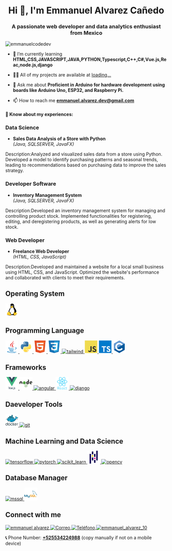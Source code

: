 <h1 align="center">Hi 👋, I'm Emmanuel Alvarez Cañedo</h1>
<h3 align="center">A passionate web developer and data analytics enthusiast from Mexico</h3>

<p align="left"> <img src="https://komarev.com/ghpvc/?username=emmanuelcodedev&label=Profile%20views&color=0e75b6&style=flat" alt="emmanuelcodedev" /> </p>

- 🌱 I’m currently learning **HTML,CSS,JAVASCRIPT,JAVA,PYTHON,Typescript,C++,C#,Vue.js,Reac,node.js,django**

- 👨‍💻 All of my projects are available at [loading...](loading...)

- 💬 Ask me about **Proficient in Arduino for hardware development using boards like Arduino Uno, ESP32, and Raspberry Pi.**

- 📫 How to reach me **emmanuel.alvarez.dev@gmail.com**

#### 📄 Know about my experiences:

### Data Science
- **Sales Data Analysis of a Store with Python**  
*(Java, SQLSERVER, JavaFX)*  

Description:Analyzed and visualized sales data from a store using Python. Developed a model to identify purchasing patterns and seasonal trends, leading to recommendations based on purchasing data to improve the sales strategy.

### Developer Software
- **Inventory Management System**  
*(Java, SQLSERVER, JavaFX)*  

Description:Developed an inventory management system for managing and controlling product stock. Implemented functionalities for registering, editing, and deregistering products, as well as generating alerts for low stock.

### Web Developer
- **Freelance Web Developer**  
*(HTML, CSS, JavaScript)* 

Description:Developed and maintained a website for a local small business using HTML, CSS, and JavaScript. Optimized the website's performance and collaborated with clients to meet their requirements.




<p align="left">
  <!-- Sistemas Operativos -->
  <h2>Operating System</h2>
  <a href="https://www.linux.org/" target="_blank" rel="noreferrer"> 
    <img src="https://raw.githubusercontent.com/devicons/devicon/master/icons/linux/linux-original.svg" alt="linux" width="40" height="40"/> 
  </a>
  
  <!-- Lenguajes de Programación -->
  <h2>Programming Language</h2>
  <a href="https://www.java.com" target="_blank" rel="noreferrer"> 
    <img src="https://raw.githubusercontent.com/devicons/devicon/master/icons/java/java-original.svg" alt="java" width="40" height="40"/> 
  </a> 
  <a href="https://www.python.org" target="_blank" rel="noreferrer"> 
    <img src="https://raw.githubusercontent.com/devicons/devicon/master/icons/python/python-original.svg" alt="python" width="40" height="40"/> 
  </a> 
  <a href="https://www.html.com" target="_blank" rel="noreferrer"> 
    <img src="https://raw.githubusercontent.com/devicons/devicon/master/icons/html5/html5-original.svg" alt="html" width="40" height="40"/> 
  </a>
 <a href="https://www.w3.org/Style/CSS/Overview.en.html" target="_blank" rel="noreferrer"> 
    <img src="https://raw.githubusercontent.com/devicons/devicon/master/icons/css3/css3-original.svg" alt="css" width="40" height="40"/> 
  </a>
  <a href="https://tailwindcss.com/" target="_blank" rel="noreferrer"> 
    <img src="https://www.vectorlogo.zone/logos/tailwindcss/tailwindcss-icon.svg" alt="tailwind" width="40" height="40"/> 
  </a>
  <a href="https://developer.mozilla.org/en-US/docs/Web/JavaScript" target="_blank" rel="noreferrer"> 
    <img src="https://raw.githubusercontent.com/devicons/devicon/master/icons/javascript/javascript-original.svg" alt="javascript" width="40" height="40"/> 
  </a> 
  <a href="https://www.typescriptlang.org/" target="_blank" rel="noreferrer"> 
    <img src="https://raw.githubusercontent.com/devicons/devicon/master/icons/typescript/typescript-original.svg" alt="typescript" width="40" height="40"/> 
  </a>
  <a href="https://www.w3schools.com/c/" target="_blank" rel="noreferrer"> 
    <img src="https://raw.githubusercontent.com/devicons/devicon/master/icons/c/c-original.svg" alt="c" width="40" height="40"/> 
  </a>
  
  <!-- Frameworks y Librerías -->
  <h2>Frameworks</h2>
  <a href="https://vuejs.org/" target="_blank" rel="noreferrer"> 
    <img src="https://raw.githubusercontent.com/devicons/devicon/master/icons/vuejs/vuejs-original-wordmark.svg" alt="vuejs" width="40" height="40"/> 
  </a>
  <a href="https://nodejs.org" target="_blank" rel="noreferrer"> 
    <img src="https://raw.githubusercontent.com/devicons/devicon/master/icons/nodejs/nodejs-original-wordmark.svg" alt="nodejs" width="40" height="40"/> 
  </a> 
  <a href="https://angular.io" target="_blank" rel="noreferrer"> 
    <img src="https://angular.io/assets/images/logos/angular/angular.svg" alt="angular" width="40" height="40"/> 
  </a> 
  <a href="https://reactjs.org/" target="_blank" rel="noreferrer"> 
    <img src="https://raw.githubusercontent.com/devicons/devicon/master/icons/react/react-original-wordmark.svg" alt="react" width="40" height="40"/> 
  </a> 
  <a href="https://www.djangoproject.com/" target="_blank" rel="noreferrer"> 
    <img src="https://cdn.worldvectorlogo.com/logos/django.svg" alt="django" width="40" height="40"/> 
  </a> 
  
  <!-- Herramientas de Desarrollo -->
  <h2>Daeveloper Tools</h2>
  <a href="https://www.docker.com/" target="_blank" rel="noreferrer"> 
    <img src="https://raw.githubusercontent.com/devicons/devicon/master/icons/docker/docker-original-wordmark.svg" alt="docker" width="40" height="40"/> 
  </a> 
  <a href="https://git-scm.com/" target="_blank" rel="noreferrer"> 
    <img src="https://www.vectorlogo.zone/logos/git-scm/git-scm-icon.svg" alt="git" width="40" height="40"/> 
  </a>
  
  <!-- Machine Learning y Data Science -->
  <h2>Machine Learning and Data Science</h2>
  <a href="https://www.tensorflow.org" target="_blank" rel="noreferrer"> 
    <img src="https://www.vectorlogo.zone/logos/tensorflow/tensorflow-icon.svg" alt="tensorflow" width="40" height="40"/> 
  </a>
  <a href="https://pytorch.org/" target="_blank" rel="noreferrer"> 
    <img src="https://www.vectorlogo.zone/logos/pytorch/pytorch-icon.svg" alt="pytorch" width="40" height="40"/> 
  </a> 
  <a href="https://scikit-learn.org/" target="_blank" rel="noreferrer"> 
    <img src="https://upload.wikimedia.org/wikipedia/commons/0/05/Scikit_learn_logo_small.svg" alt="scikit_learn" width="40" height="40"/> 
  </a> 
  <a href="https://pandas.pydata.org/" target="_blank" rel="noreferrer"> 
    <img src="https://raw.githubusercontent.com/devicons/devicon/2ae2a900d2f041da66e950e4d48052658d850630/icons/pandas/pandas-original.svg" alt="pandas" width="40" height="40"/> 
  </a> 
  <a href="https://opencv.org/" target="_blank" rel="noreferrer"> 
    <img src="https://www.vectorlogo.zone/logos/opencv/opencv-icon.svg" alt="opencv" width="40" height="40"/> 
  </a>

  <!-- Gestores de Bases de Datos -->
  <h2>Database Manager</h2>
  <a href="https://www.microsoft.com/en-us/sql-server" target="_blank" rel="noreferrer"> 
    <img src="https://www.svgrepo.com/show/303229/microsoft-sql-server-logo.svg" alt="mssql" width="40" height="40"/> 
  </a> 
  <a href="https://www.mysql.com/" target="_blank" rel="noreferrer"> 
    <img src="https://raw.githubusercontent.com/devicons/devicon/master/icons/mysql/mysql-original-wordmark.svg" alt="mysql" width="40" height="40"/> 
  </a>
</p>
<h2>Connect with me</h2>
<p align="left">
  <a href="https://www.linkedin.com/in/emmanuel-alvarez-ca%C3%B1edo-640bb02a7/" target="_blank" rel="noreferrer">
    <img align="center" src="https://raw.githubusercontent.com/rahuldkjain/github-profile-readme-generator/master/src/images/icons/Social/linked-in-alt.svg" alt="emmanuel alvarez" height="30" width="40" />
  </a>
  <a href="mailto:emmanuel.alvarez.dev@gmail.com" target="_blank" rel="noreferrer">
    <img align="center" src="https://camo.githubusercontent.com/58573fa637d6567a525d26420a06ad773d13ef24c54b31ef7f5ee2f4b32913a4/68747470733a2f2f696d672e69636f6e73382e636f6d2f666c75656e742f34382f3030303030302f656d61696c2e706e67" alt="Correo" height="30" width="40" />
  </a>
  <a href="tel:+525534224988" target="_blank" rel="noopener noreferrer">
    <img align="center" src="https://img.icons8.com/fluent/48/000000/phone.png" alt="Teléfono" height="30" width="40" />
  </a>
  <a href="https://www.instagram.com/emmanuel_alvarez_19/" target="_blank" rel="noreferrer">
    <img align="center" src="https://raw.githubusercontent.com/rahuldkjain/github-profile-readme-generator/master/src/images/icons/Social/instagram.svg" alt="emmanuel_alvarez_10" height="30" width="40" />
  </a>
</p>

**📞** Phone Number: **<u>+525534224988</u>** (copy manually if not on a mobile device)

#
